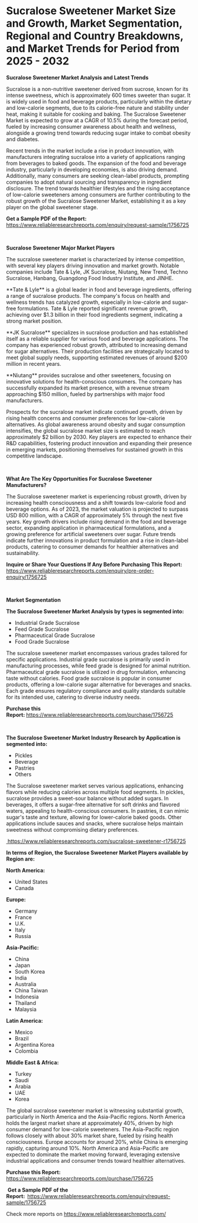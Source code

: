 <p><h1>Sucralose Sweetener Market Size and Growth, Market Segmentation, Regional and Country Breakdowns, and Market Trends for Period from 2025 -  2032</h1></p><p><strong>Sucralose Sweetener Market Analysis and Latest Trends</strong></p>
<p><p>Sucralose is a non-nutritive sweetener derived from sucrose, known for its intense sweetness, which is approximately 600 times sweeter than sugar. It is widely used in food and beverage products, particularly within the dietary and low-calorie segments, due to its calorie-free nature and stability under heat, making it suitable for cooking and baking. The Sucralose Sweetener Market is expected to grow at a CAGR of 10.5% during the forecast period, fueled by increasing consumer awareness about health and wellness, alongside a growing trend towards reducing sugar intake to combat obesity and diabetes.</p><p>Recent trends in the market include a rise in product innovation, with manufacturers integrating sucralose into a variety of applications ranging from beverages to baked goods. The expansion of the food and beverage industry, particularly in developing economies, is also driving demand. Additionally, many consumers are seeking clean-label products, prompting companies to adopt natural sourcing and transparency in ingredient disclosure. The trend towards healthier lifestyles and the rising acceptance of low-calorie sweeteners among consumers are further contributing to the robust growth of the Sucralose Sweetener Market, establishing it as a key player on the global sweetener stage.</p></p>
<p><strong>Get a Sample PDF of the Report:&nbsp;</strong> <a href="https://www.reliableresearchreports.com/enquiry/request-sample/1756725?utm_campaign=2255&utm_medium=2&utm_source=Github&utm_content=ia&utm_term=01042025&utm_id=sucralose-sweetener">https://www.reliableresearchreports.com/enquiry/request-sample/1756725</a></p>
<p>&nbsp;</p>
<p><strong>Sucralose Sweetener Major Market Players</strong></p>
<p><p>The sucralose sweetener market is characterized by intense competition, with several key players driving innovation and market growth. Notable companies include Tate & Lyle, JK Sucralose, Niutang, New Trend, Techno Sucralose, Hanbang, Guangdong Food Industry Institute, and JINHE. </p><p>**Tate & Lyle** is a global leader in food and beverage ingredients, offering a range of sucralose products. The company's focus on health and wellness trends has catalyzed growth, especially in low-calorie and sugar-free formulations. Tate & Lyle reported significant revenue growth, achieving over $1.3 billion in their food ingredients segment, indicating a strong market position.</p><p>**JK Sucralose** specializes in sucralose production and has established itself as a reliable supplier for various food and beverage applications. The company has experienced robust growth, attributed to increasing demand for sugar alternatives. Their production facilities are strategically located to meet global supply needs, supporting estimated revenues of around $200 million in recent years.</p><p>**Niutang** provides sucralose and other sweeteners, focusing on innovative solutions for health-conscious consumers. The company has successfully expanded its market presence, with a revenue stream approaching $150 million, fueled by partnerships with major food manufacturers.</p><p>Prospects for the sucralose market indicate continued growth, driven by rising health concerns and consumer preferences for low-calorie alternatives. As global awareness around obesity and sugar consumption intensifies, the global sucralose market size is estimated to reach approximately $2 billion by 2030. Key players are expected to enhance their R&D capabilities, fostering product innovation and expanding their presence in emerging markets, positioning themselves for sustained growth in this competitive landscape.</p></p>
<p>&nbsp;</p>
<p><strong>What Are The Key Opportunities For Sucralose Sweetener Manufacturers?</strong></p>
<p><p>The Sucralose sweetener market is experiencing robust growth, driven by increasing health consciousness and a shift towards low-calorie food and beverage options. As of 2023, the market valuation is projected to surpass USD 800 million, with a CAGR of approximately 5% through the next five years. Key growth drivers include rising demand in the food and beverage sector, expanding application in pharmaceutical formulations, and a growing preference for artificial sweeteners over sugar. Future trends indicate further innovations in product formulation and a rise in clean-label products, catering to consumer demands for healthier alternatives and sustainability.</p></p>
<p><strong>Inquire or Share Your Questions If Any Before Purchasing This Report:</strong> <a href="https://www.reliableresearchreports.com/enquiry/pre-order-enquiry/1756725?utm_campaign=2255&utm_medium=2&utm_source=Github&utm_content=ia&utm_term=01042025&utm_id=sucralose-sweetener">https://www.reliableresearchreports.com/enquiry/pre-order-enquiry/1756725</a></p>
<p>&nbsp;</p>
<p><strong>Market Segmentation</strong></p>
<p><strong>The Sucralose Sweetener Market Analysis by types is segmented into:</strong></p>
<p><ul><li>Industrial Grade Sucralose</li><li>Feed Grade Sucralose</li><li>Pharmaceutical Grade Sucralose</li><li>Food Grade Sucralose</li></ul></p>
<p><p>The sucralose sweetener market encompasses various grades tailored for specific applications. Industrial grade sucralose is primarily used in manufacturing processes, while feed grade is designed for animal nutrition. Pharmaceutical grade sucralose is utilized in drug formulation, enhancing taste without calories. Food grade sucralose is popular in consumer products, offering a low-calorie sugar alternative for beverages and snacks. Each grade ensures regulatory compliance and quality standards suitable for its intended use, catering to diverse industry needs.</p></p>
<p><strong>Purchase this Report:&nbsp;</strong><a href="https://www.reliableresearchreports.com/purchase/1756725?utm_campaign=2255&utm_medium=2&utm_source=Github&utm_content=ia&utm_term=01042025&utm_id=sucralose-sweetener">https://www.reliableresearchreports.com/purchase/1756725</a></p>
<p>&nbsp;</p>
<p><strong>The Sucralose Sweetener Market Industry Research by Application is segmented into:</strong></p>
<p><ul><li>Pickles</li><li>Beverage</li><li>Pastries</li><li>Others</li></ul></p>
<p><p>The Sucralose sweetener market serves various applications, enhancing flavors while reducing calories across multiple food segments. In pickles, sucralose provides a sweet-sour balance without added sugars. In beverages, it offers a sugar-free alternative for soft drinks and flavored waters, appealing to health-conscious consumers. In pastries, it can mimic sugar's taste and texture, allowing for lower-calorie baked goods. Other applications include sauces and snacks, where sucralose helps maintain sweetness without compromising dietary preferences.</p></p>
<p><a href="https://www.reliableresearchreports.com/sucralose-sweetener-r1756725?utm_campaign=2255&utm_medium=2&utm_source=Github&utm_content=ia&utm_term=01042025&utm_id=sucralose-sweetener">&nbsp;https://www.reliableresearchreports.com/sucralose-sweetener-r1756725</a></p>
<p><strong>In terms of Region, the Sucralose Sweetener Market Players available by Region are:</strong></p>
<p>
    <p> <strong> North America: </strong>
        <ul>
            <li>United States</li>
            <li>Canada</li>
        </ul>
        </p> 
    <p> <strong> Europe: </strong>
        <ul>
            <li>Germany</li>
            <li>France</li>
            <li>U.K.</li>
            <li>Italy</li>
            <li>Russia</li>
        </ul>
        </p> 
    <p> <strong> Asia-Pacific: </strong>
        <ul>
            <li>China</li>
            <li>Japan</li>
            <li>South Korea</li>
            <li>India</li>
            <li>Australia</li>
            <li>China Taiwan</li>
            <li>Indonesia</li>
            <li>Thailand</li>
            <li>Malaysia</li>
        </ul>
        </p> 
    <p> <strong> Latin America: </strong>
        <ul>
            <li>Mexico</li>
            <li>Brazil</li>
            <li>Argentina Korea</li>
            <li>Colombia</li>
        </ul>
        </p> 
    <p> <strong> Middle East & Africa: </strong>
        <ul>
            <li>Turkey</li>
            <li>Saudi</li>
            <li>Arabia</li>
            <li>UAE</li>
            <li>Korea</li>
        </ul>
    </p>
    </p>
<p><p>The global sucralose sweetener market is witnessing substantial growth, particularly in North America and the Asia-Pacific regions. North America holds the largest market share at approximately 40%, driven by high consumer demand for low-calorie sweeteners. The Asia-Pacific region follows closely with about 30% market share, fueled by rising health consciousness. Europe accounts for around 20%, while China is emerging rapidly, capturing around 10%. North America and Asia-Pacific are expected to dominate the market moving forward, leveraging extensive industrial applications and consumer trends toward healthier alternatives.</p></p>
<p><strong>Purchase this Report: </strong><a href="https://www.reliableresearchreports.com/purchase/1756725?utm_campaign=2255&utm_medium=2&utm_source=Github&utm_content=ia&utm_term=01042025&utm_id=sucralose-sweetener">https://www.reliableresearchreports.com/purchase/1756725</a></p>
<p>&nbsp;<strong>Get a Sample PDF of the Report:&nbsp;&nbsp;</strong><a href="https://www.reliableresearchreports.com/enquiry/request-sample/1756725?utm_campaign=2255&utm_medium=2&utm_source=Github&utm_content=ia&utm_term=01042025&utm_id=sucralose-sweetener">https://www.reliableresearchreports.com/enquiry/request-sample/1756725</a></p>
<p><strong></strong></p>
<p>Check more reports on <a href="https://www.reliableresearchreports.com/?utm_campaign=2255&utm_medium=2&utm_source=Github&utm_content=ia&utm_term=01042025&utm_id=sucralose-sweetener">https://www.reliableresearchreports.com/</a></p>